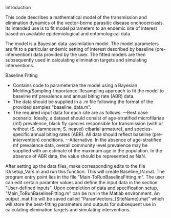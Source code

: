 Introduction

This code describes a mathematical model of the transmission and elimination dynamics of the vector-borne parasitic disease onchocerciasis. Its intended use is to fit model parameters to an endemic site of interest based on available epidemiological and entomological data.

The model is a Bayesian data-assimilation model. The model parameters are fit to a particular endemic setting of interest described by baseline (pre-intervention) data provided by the user. The fitted models are then subsequently used in calculating elimination targets and simulating interventions.

Baseline Fitting
- Contains code to parameterize the model using a Bayesian Melding/Sampling-Importance-Resampling approach to fit the model to baseline mf prevalence and annual biting rate (ABR) data.  
- The data should be supplied in a .m file following the format of the provided samples \"baseline_data.m\".
- The required input data for each site are as follows: 
--Best case scenario: Ideally, a dataset should consist of age-stratified microfilariae (mf) prevalence, black fly species responsible for transmission (with or without (S. damnosum, S. neavei) cibarial armature), and species-specific annual biting rates (ABR). All data should reflect baseline (pre-intervention) conditions.
--Alternative: In the absence of age-stratified mf prevalence data, overall community level prevalence may be supplied with an estimate of the maximum age in the population. In the absence of ABR data, the value should be represented as NaN.

After setting up the data files, make corresponding edits to the file IO/setup_Vars.m and run this function. This will create Baseline_IN.mat. 
The program entry point lies in the file \"Main-ToRunBaselineFitting.m\". The user can edit certain paramter values and define the input data in the section \"User-defined inputs\". Upon completion of data and specification setup, \"Main_ToRunBaselineFitting.m\" can be run in the Matlab environment. An output .mat file will be saved called \"ParamVectors_{SiteName}.mat\" which will store the best-fitting parameters and outputs for subsequent use in calculating elimination targets and simulating interventions.

